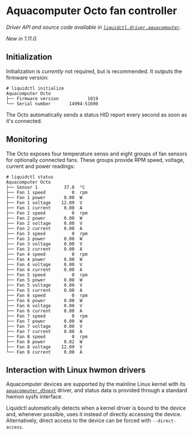 # Aquacomputer Octo fan controller
_Driver API and source code available in [`liquidctl.driver.aquacomputer`](../liquidctl/driver/aquacomputer.py)._

_New in 1.11.0._  

## Initialization

Initialization is _currently_ not required, but is recommended. It outputs the firmware version:

```
# liquidctl initialize
Aquacomputer Octo
├── Firmware version           1019
└── Serial number       14994-51690
```

The Octo automatically sends a status HID report every second as soon as it's connected.

## Monitoring

The Octo exposes four temperature senso and eight groups of fan sensors for optionally connected fans. These groups provide RPM speed, voltage, current and power readings:

```
# liquidctl status
Aquacomputer Octo
├── Sensor 1          37.0  °C 
├── Fan 1 speed          0  rpm
├── Fan 1 power       0.00  W  
├── Fan 1 voltage    12.09  V  
├── Fan 1 current     0.00  A  
├── Fan 2 speed          0  rpm
├── Fan 2 power       0.00  W
├── Fan 2 voltage     0.00  V
├── Fan 2 current     0.00  A
├── Fan 3 speed          0  rpm
├── Fan 3 power       0.00  W
├── Fan 3 voltage     0.00  V
├── Fan 3 current     0.00  A
├── Fan 4 speed          0  rpm
├── Fan 4 power       0.00  W
├── Fan 4 voltage     0.00  V
├── Fan 4 current     0.00  A
├── Fan 5 speed          0  rpm
├── Fan 5 power       0.00  W
├── Fan 5 voltage     0.00  V
├── Fan 5 current     0.00  A
├── Fan 6 speed          0  rpm
├── Fan 6 power       0.00  W
├── Fan 6 voltage     0.00  V
├── Fan 6 current     0.00  A
├── Fan 7 speed          0  rpm
├── Fan 7 power       0.00  W
├── Fan 7 voltage     0.00  V
├── Fan 7 current     0.00  A
├── Fan 8 speed          0  rpm
├── Fan 8 power       0.02  W
├── Fan 8 voltage    12.09  V
└── Fan 8 current     0.00  A
```

## Interaction with Linux hwmon drivers
[Linux hwmon]: #interaction-with-linux-hwmon-drivers

Aquacomputer devices are supported by the mainline Linux kernel with its
[`aquacomputer_d5next`] driver, and status data is provided through a standard
hwmon sysfs interface.

Liquidctl automatically detects when a kernel driver is bound to the device
and, whenever possible, uses it instead of directly accessing the device.
Alternatively, direct access to the device can be forced with
`--direct-access`.

[`aquacomputer_d5next`]: https://www.kernel.org/doc/html/latest/hwmon/aquacomputer_d5next.html
